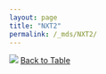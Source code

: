 ```yaml
---
layout: page
title: "NXT2"
permalink: /_mds/NXT2/
---
```


![](../../alns_9.28.22/aln_5HSAA074674_0.983.png?raw=true
)
[Back to Table](../../display)
